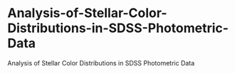 # Analysis-of-Stellar-Color-Distributions-in-SDSS-Photometric-Data
Analysis of Stellar Color Distributions in SDSS Photometric Data
